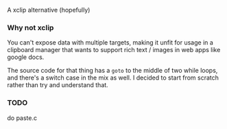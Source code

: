 A xclip alternative (hopefully)

### Why not xclip

You can't expose data with multiple targets, making it unfit for usage in a clipboard manager that wants to support rich text / images in web apps like google docs.

The source code for that thing has a `goto` to the middle of two while loops, and there's a switch case in the mix as well. I decided to start from scratch rather than try and understand that.

### TODO
do paste.c
